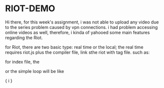 # RIOT-DEMO

Hi there, for this week's assignment, i was not able to upload any video due to the series problem caused by vpn connections. i had problem accessing online videos as well, therefore, i kinda of yahooed some main features regarding the Riot. 

for Riot, there are two basic type: real time or the local; the real time requires riot.js plus the compiler file, link sthe riot with tag file. such as:<script type="tag/riot" src="tags/main.tag"></script>

for index file, the <script> part has to come with riot.amount ("*")for loading specific tag.
  
  
for loop in Riot, state early in parent styles
<main>
<div each = { person }>
    <h1>{ name }</h1>
    <p>{ age }</p>
</div>

<script>
    this.person = {
        {
            name: "Lily",
            age: 26
        },
        {
            name: "Ally",
            age: 17
        },
        {
            name: "Matthew",
            age: 14
        }
    };
</script>

<main>
  
  or the simple loop will be like 
  
  <main>

<p each={i in nameList}> { i }</p>

<script>
    this.nameList = ["Lily","Ally","Matthew"]；
<script>
<main>
  
  
  
 for Dom in Riot 
 

